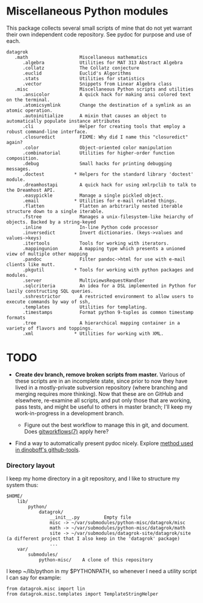 # Miscellaneous Python modules

This package collects several small scripts of mine that do not yet warrant their own independent code repository. See pydoc for purpose and use of each.

    datagrok        
       .math                   Miscellaneous mathematics
          .algebra             Utilities for MAT 313 Abstract Algebra
          .collatz             The Collatz conjecture
          .euclid              Euclid's Algorithms
          .stats               Utilities for statistics
          .vector              Snippets from Linear Algebra class
       .misc                   Miscellaneous Python scripts and utilities
          .ansicolor           A quick hack for making ansi colored text on the terminal.
          .atomicsymlink       Change the destination of a symlink as an atomic operation.
          .autoinitialize      A mixin that causes an object to automatically populate instance attributes
          .cli                 Helper for creating tools that employ a robust command-line interface.
          .closuredict         FIXME: Why did I name this "closuredict" again?
          .color               Object-oriented color manipulation
          .combinatorial       Utilities for higher-order function composition.
          .debug               Small hacks for printing debugging messages.
          .doctest           * Helpers for the standard library 'doctest' module.
          .dreamhostapi        A quick hack for using xmlrpclib to talk to the Dreamhost API.
          .easypickle          Manage a single pickled object.
          .email             * Utilities for e-mail related things.
          .flatten             Flatten an arbitrarily nested iterable structure down to a single iterable.
          .fstree              Manages a unix-filesystem-like heiarchy of objects. Backed by a string-keyed
          .inline              In-line Python code processor
          .inversedict         Invert dictionaries. (keys->values and values->keys)
          .itertools           Tools for working with iterators.
          .mappingunion        A mapping type which presents a unioned view of multiple other mapping
          .pandoc              Filter pandoc->html for use with e-mail clients like mutt.
          .pkgutil           * Tools for working with python packages and modules.
          .server              MultiviewsRequestHandler
          .sqlcriteria         An idea for a DSL implemented in Python for lazily constructing SQL queries.
          .sshrestrictor       A restricted environment to allow users to execute commands by way of ssh,
          .templates           Utilities for templating.
          .timestamps          Format python 9-tuples as common timestamp formats
          .tree                A hierarchical mapping container in a variety of flavors and toppings.
          .xml               * Utilities for working with XML.

# TODO

- **Create dev branch, remove broken scripts from master.** Various of these scripts are in an incomplete state, since prior to now they have lived in a mostly-private subversion repository (where branching and merging requires more thinking). Now that these are on GitHub and elsewhere, re-examine all scripts, and put only those that are working, pass tests, and might be useful to others in master branch; I'll keep my work-in-progress in a development branch.

	- Figure out the best workflow to manage this in git, and document. Does [gitworkflows(7)][2] apply here?

- Find a way to automatically present pydoc nicely. Explore [method used in dinoboff's github-tools][1].

[1]: http://dinoboff.github.com/github-tools/overview.html#documentation-hosting
[2]: http://www.kernel.org/pub/software/scm/git/docs/gitworkflows.html

### Directory layout

I keep my home directory in a git repository, and I like to structure my system thus:

	$HOME/
		lib/
			python/
				datagrok/
					__init__.py			Empty file
					misc -> ~/var/submodules/python-misc/datagrok/misc
					math -> ~/var/submodules/python-misc/datagrok/math
					site -> ~/var/submodules/datagrok-site/datagrok/site (a different project that I also keep in the 'datagrok' package)
					...
		var/
			submodules/
				python-misc/	A clone of this repository

I keep ~/lib/python in my $PYTHONPATH, so whenever I need a utility script I can say for example:

	from datagrok.misc import lin
	from datagrok.misc.templates import TemplateStringHelper
